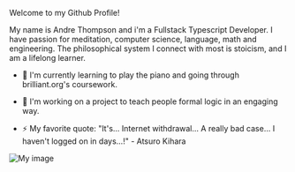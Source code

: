 Welcome to my Github Profile!

My name is Andre Thompson and i'm a Fullstack Typescript Developer. I have passion for meditation, computer science, language, math and engineering. The philosophical system I connect with most is stoicism, and I am a lifelong learner. 

- 🌱 I'm currently learning to play the piano and going through brilliant.org's coursework.

- 🔭 I'm working on a project to teach people formal logic in an engaging way.

- ⚡ My favorite quote: "It's... Internet withdrawal... A really bad case... I haven't logged on in days...!" - Atsuro Kihara


![My image](https://cdna.artstation.com/p/assets/images/images/020/513/546/large/victor-goncalves-lain-diffuse-00053.jpg?1568068578)

<!--
**AndreThompson-Atlow/AndreThompson-Atlow** is a ✨ _special_ ✨ repository because its `README.md` (this file) appears on your GitHub profile.

Here are some ideas to get you started:

- 🔭 I’m currently working on ...
- 🌱 I’m currently learning ...
- 👯 I’m looking to collaborate on ...
- 🤔 I’m looking for help with ...
- 💬 Ask me about ...
- 📫 How to reach me: ...
- 😄 Pronouns: ...
- ⚡ Fun fact: ...
-->
